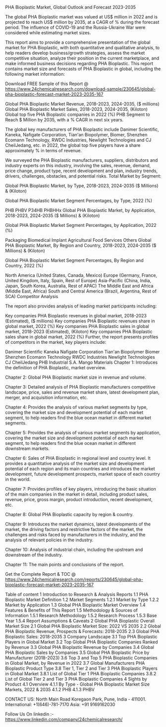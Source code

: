 PHA Bioplastic Market, Global Outlook and Forecast 2023-2035

The global PHA Bioplastic market was valued at US$ million in 2022 and is projected to reach US$ million by 2035, at a CAGR of % during the forecast period. The influence of COVID-19 and the Russia-Ukraine War were considered while estimating market sizes.

This report aims to provide a comprehensive presentation of the global market for PHA Bioplastic, with both quantitative and qualitative analysis, to help readers develop business/growth strategies, assess the market competitive situation, analyze their position in the current marketplace, and make informed business decisions regarding PHA Bioplastic. This report contains market size and forecasts of PHA Bioplastic in global, including the following market information:

Download FREE Sample of this Report @ https://www.24chemicalresearch.com/download-sample/230645/global-pha-bioplastic-forecast-market-2023-2035-167

Global PHA Bioplastic Market Revenue, 2018-2023, 2024-2035, ($ millions)
Global PHA Bioplastic Market Sales, 2018-2023, 2024-2035, (Kiloton)
Global top five PHA Bioplastic companies in 2022 (%)
PHB Segment to Reach $ Million by 2035, with a % CAGR in next six years.

The global key manufacturers of PHA Bioplastic include Danimer Scientific, Kaneka, Nafigate Corporation, Tian'an Biopolymer, Biomer, Shenzhen Ecomann Technology, RWDC Industries, Newlight Technologies and CJ CheilJedang, etc. in 2022, the global top five players have a share approximately % in terms of revenue.

We surveyed the PHA Bioplastic manufacturers, suppliers, distributors and industry experts on this industry, involving the sales, revenue, demand, price change, product type, recent development and plan, industry trends, drivers, challenges, obstacles, and potential risks. Total Market by Segment:

Global PHA Bioplastic Market, by Type, 2018-2023, 2024-2035 ($ Millions) & (Kiloton)

Global PHA Bioplastic Market Segment Percentages, by Type, 2022 (%)

PHB
PHBV
P34HB
PHBHHx
Global PHA Bioplastic Market, by Application, 2018-2023, 2024-2035 ($ Millions) & (Kiloton)

Global PHA Bioplastic Market Segment Percentages, by Application, 2022 (%)

Packaging
Biomedical Implant
Agricultural
Food Services
Others
Global PHA Bioplastic Market, By Region and Country, 2018-2023, 2024-2035 ($ Millions) & (Kiloton)

Global PHA Bioplastic Market Segment Percentages, By Region and Country, 2022 (%)

North America (United States, Canada, Mexico)
Europe (Germany, France, United Kingdom, Italy, Spain, Rest of Europe)
Asia-Pacific (China, India, Japan, South Korea, Australia, Rest of APAC)
The Middle East and Africa (Middle East, Africa)
South and Central America (Brazil, Argentina, Rest of SCA)
Competitor Analysis

The report also provides analysis of leading market participants including:

Key companies PHA Bioplastic revenues in global market, 2018-2023 (Estimated), ($ millions)
Key companies PHA Bioplastic revenues share in global market, 2022 (%)
Key companies PHA Bioplastic sales in global market, 2018-2023 (Estimated), (Kiloton)
Key companies PHA Bioplastic sales share in global market, 2022 (%)
Further, the report presents profiles of competitors in the market, key players include:

Danimer Scientific
Kaneka
Nafigate Corporation
Tian'an Biopolymer
Biomer
Shenzhen Ecomann Technology
RWDC Industries
Newlight Technologies
CJ CheilJedang
PHB Industrial S.A.
Mango Materials
Chapter 1: Introduces the definition of PHA Bioplastic, market overview.

Chapter 2: Global PHA Bioplastic market size in revenue and volume.

Chapter 3: Detailed analysis of PHA Bioplastic manufacturers competitive landscape, price, sales and revenue market share, latest development plan, merger, and acquisition information, etc.

Chapter 4: Provides the analysis of various market segments by type, covering the market size and development potential of each market segment, to help readers find the blue ocean market in different market segments.

Chapter 5: Provides the analysis of various market segments by application, covering the market size and development potential of each market segment, to help readers find the blue ocean market in different downstream markets.

Chapter 6: Sales of PHA Bioplastic in regional level and country level. It provides a quantitative analysis of the market size and development potential of each region and its main countries and introduces the market development, future development prospects, market space of each country in the world.

Chapter 7: Provides profiles of key players, introducing the basic situation of the main companies in the market in detail, including product sales, revenue, price, gross margin, product introduction, recent development, etc.

Chapter 8: Global PHA Bioplastic capacity by region & country.

Chapter 9: Introduces the market dynamics, latest developments of the market, the driving factors and restrictive factors of the market, the challenges and risks faced by manufacturers in the industry, and the analysis of relevant policies in the industry.

Chapter 10: Analysis of industrial chain, including the upstream and downstream of the industry.

Chapter 11: The main points and conclusions of the report.

Get the Complete Report & TOC @ https://www.24chemicalresearch.com/reports/230645/global-pha-bioplastic-forecast-market-2023-2035-167

Table of content
1 Introduction to Research & Analysis Reports
1.1 PHA Bioplastic Market Definition
1.2 Market Segments
1.2.1 Market by Type
1.2.2 Market by Application
1.3 Global PHA Bioplastic Market Overview
1.4 Features & Benefits of This Report
1.5 Methodology & Sources of Information
1.5.1 Research Methodology
1.5.2 Research Process
1.5.3 Base Year
1.5.4 Report Assumptions & Caveats
2 Global PHA Bioplastic Overall Market Size
2.1 Global PHA Bioplastic Market Size: 2022 VS 2035
2.2 Global PHA Bioplastic Revenue, Prospects & Forecasts: 2018-2035
2.3 Global PHA Bioplastic Sales: 2018-2035
3 Company Landscape
3.1 Top PHA Bioplastic Players in Global Market
3.2 Top Global PHA Bioplastic Companies Ranked by Revenue
3.3 Global PHA Bioplastic Revenue by Companies
3.4 Global PHA Bioplastic Sales by Companies
3.5 Global PHA Bioplastic Price by Manufacturer (2018-2023)
3.6 Top 3 and Top 5 PHA Bioplastic Companies in Global Market, by Revenue in 2022
3.7 Global Manufacturers PHA Bioplastic Product Type
3.8 Tier 1, Tier 2 and Tier 3 PHA Bioplastic Players in Global Market
3.8.1 List of Global Tier 1 PHA Bioplastic Companies
3.8.2 List of Global Tier 2 and Tier 3 PHA Bioplastic Companies
4 Sights by Product
4.1 Overview
4.1.1 By Type - Global PHA Bioplastic Market Size Markets, 2022 & 2035
4.1.2 PHB
4.1.3 PHBV

CONTACT US:
North Main Road Koregaon Park, Pune, India - 411001.
International: +1(646)-781-7170
Asia: +91 9169162030

Follow Us On linkedin :- https://www.linkedin.com/company/24chemicalresearch/
